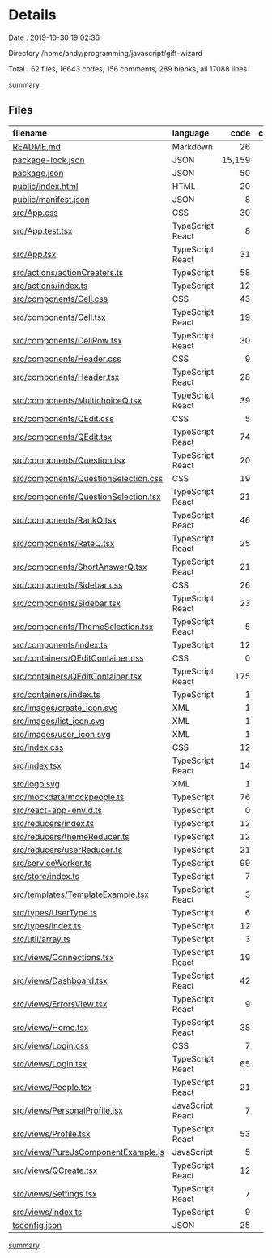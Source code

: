 # Details

Date : 2019-10-30 19:02:36

Directory /home/andy/programming/javascript/gift-wizard

Total : 62 files,  16643 codes, 156 comments, 289 blanks, all 17088 lines

[summary](results.md)

## Files
| filename | language | code | comment | blank | total |
| :--- | :--- | ---: | ---: | ---: | ---: |
| [README.md](file:///home/andy/programming/javascript/gift-wizard/README.md) | Markdown | 26 | 0 | 21 | 47 |
| [package-lock.json](file:///home/andy/programming/javascript/gift-wizard/package-lock.json) | JSON | 15,159 | 0 | 1 | 15,160 |
| [package.json](file:///home/andy/programming/javascript/gift-wizard/package.json) | JSON | 50 | 0 | 1 | 51 |
| [public/index.html](file:///home/andy/programming/javascript/gift-wizard/public/index.html) | HTML | 20 | 23 | 1 | 44 |
| [public/manifest.json](file:///home/andy/programming/javascript/gift-wizard/public/manifest.json) | JSON | 8 | 0 | 1 | 9 |
| [src/App.css](file:///home/andy/programming/javascript/gift-wizard/src/App.css) | CSS | 30 | 1 | 6 | 37 |
| [src/App.test.tsx](file:///home/andy/programming/javascript/gift-wizard/src/App.test.tsx) | TypeScript React | 8 | 0 | 2 | 10 |
| [src/App.tsx](file:///home/andy/programming/javascript/gift-wizard/src/App.tsx) | TypeScript React | 31 | 4 | 4 | 39 |
| [src/actions/actionCreaters.ts](file:///home/andy/programming/javascript/gift-wizard/src/actions/actionCreaters.ts) | TypeScript | 58 | 2 | 12 | 72 |
| [src/actions/index.ts](file:///home/andy/programming/javascript/gift-wizard/src/actions/index.ts) | TypeScript | 12 | 1 | 3 | 16 |
| [src/components/Cell.css](file:///home/andy/programming/javascript/gift-wizard/src/components/Cell.css) | CSS | 43 | 0 | 9 | 52 |
| [src/components/Cell.tsx](file:///home/andy/programming/javascript/gift-wizard/src/components/Cell.tsx) | TypeScript React | 19 | 4 | 3 | 26 |
| [src/components/CellRow.tsx](file:///home/andy/programming/javascript/gift-wizard/src/components/CellRow.tsx) | TypeScript React | 30 | 1 | 5 | 36 |
| [src/components/Header.css](file:///home/andy/programming/javascript/gift-wizard/src/components/Header.css) | CSS | 9 | 0 | 2 | 11 |
| [src/components/Header.tsx](file:///home/andy/programming/javascript/gift-wizard/src/components/Header.tsx) | TypeScript React | 28 | 0 | 6 | 34 |
| [src/components/MultichoiceQ.tsx](file:///home/andy/programming/javascript/gift-wizard/src/components/MultichoiceQ.tsx) | TypeScript React | 39 | 5 | 6 | 50 |
| [src/components/QEdit.css](file:///home/andy/programming/javascript/gift-wizard/src/components/QEdit.css) | CSS | 5 | 0 | 0 | 5 |
| [src/components/QEdit.tsx](file:///home/andy/programming/javascript/gift-wizard/src/components/QEdit.tsx) | TypeScript React | 74 | 19 | 18 | 111 |
| [src/components/Question.tsx](file:///home/andy/programming/javascript/gift-wizard/src/components/Question.tsx) | TypeScript React | 20 | 0 | 3 | 23 |
| [src/components/QuestionSelection.css](file:///home/andy/programming/javascript/gift-wizard/src/components/QuestionSelection.css) | CSS | 19 | 0 | 2 | 21 |
| [src/components/QuestionSelection.tsx](file:///home/andy/programming/javascript/gift-wizard/src/components/QuestionSelection.tsx) | TypeScript React | 21 | 0 | 3 | 24 |
| [src/components/RankQ.tsx](file:///home/andy/programming/javascript/gift-wizard/src/components/RankQ.tsx) | TypeScript React | 46 | 1 | 7 | 54 |
| [src/components/RateQ.tsx](file:///home/andy/programming/javascript/gift-wizard/src/components/RateQ.tsx) | TypeScript React | 25 | 2 | 3 | 30 |
| [src/components/ShortAnswerQ.tsx](file:///home/andy/programming/javascript/gift-wizard/src/components/ShortAnswerQ.tsx) | TypeScript React | 21 | 0 | 3 | 24 |
| [src/components/Sidebar.css](file:///home/andy/programming/javascript/gift-wizard/src/components/Sidebar.css) | CSS | 26 | 0 | 4 | 30 |
| [src/components/Sidebar.tsx](file:///home/andy/programming/javascript/gift-wizard/src/components/Sidebar.tsx) | TypeScript React | 23 | 19 | 4 | 46 |
| [src/components/ThemeSelection.tsx](file:///home/andy/programming/javascript/gift-wizard/src/components/ThemeSelection.tsx) | TypeScript React | 5 | 0 | 2 | 7 |
| [src/components/index.ts](file:///home/andy/programming/javascript/gift-wizard/src/components/index.ts) | TypeScript | 12 | 0 | 0 | 12 |
| [src/containers/QEditContainer.css](file:///home/andy/programming/javascript/gift-wizard/src/containers/QEditContainer.css) | CSS | 0 | 0 | 1 | 1 |
| [src/containers/QEditContainer.tsx](file:///home/andy/programming/javascript/gift-wizard/src/containers/QEditContainer.tsx) | TypeScript React | 175 | 22 | 35 | 232 |
| [src/containers/index.ts](file:///home/andy/programming/javascript/gift-wizard/src/containers/index.ts) | TypeScript | 1 | 0 | 2 | 3 |
| [src/images/create_icon.svg](file:///home/andy/programming/javascript/gift-wizard/src/images/create_icon.svg) | XML | 1 | 0 | 0 | 1 |
| [src/images/list_icon.svg](file:///home/andy/programming/javascript/gift-wizard/src/images/list_icon.svg) | XML | 1 | 0 | 0 | 1 |
| [src/images/user_icon.svg](file:///home/andy/programming/javascript/gift-wizard/src/images/user_icon.svg) | XML | 1 | 0 | 0 | 1 |
| [src/index.css](file:///home/andy/programming/javascript/gift-wizard/src/index.css) | CSS | 12 | 0 | 2 | 14 |
| [src/index.tsx](file:///home/andy/programming/javascript/gift-wizard/src/index.tsx) | TypeScript React | 14 | 3 | 3 | 20 |
| [src/logo.svg](file:///home/andy/programming/javascript/gift-wizard/src/logo.svg) | XML | 1 | 0 | 0 | 1 |
| [src/mockdata/mockpeople.ts](file:///home/andy/programming/javascript/gift-wizard/src/mockdata/mockpeople.ts) | TypeScript | 76 | 1 | 2 | 79 |
| [src/react-app-env.d.ts](file:///home/andy/programming/javascript/gift-wizard/src/react-app-env.d.ts) | TypeScript | 0 | 1 | 1 | 2 |
| [src/reducers/index.ts](file:///home/andy/programming/javascript/gift-wizard/src/reducers/index.ts) | TypeScript | 12 | 0 | 6 | 18 |
| [src/reducers/themeReducer.ts](file:///home/andy/programming/javascript/gift-wizard/src/reducers/themeReducer.ts) | TypeScript | 12 | 0 | 4 | 16 |
| [src/reducers/userReducer.ts](file:///home/andy/programming/javascript/gift-wizard/src/reducers/userReducer.ts) | TypeScript | 21 | 0 | 5 | 26 |
| [src/serviceWorker.ts](file:///home/andy/programming/javascript/gift-wizard/src/serviceWorker.ts) | TypeScript | 99 | 31 | 14 | 144 |
| [src/store/index.ts](file:///home/andy/programming/javascript/gift-wizard/src/store/index.ts) | TypeScript | 7 | 0 | 3 | 10 |
| [src/templates/TemplateExample.tsx](file:///home/andy/programming/javascript/gift-wizard/src/templates/TemplateExample.tsx) | TypeScript React | 3 | 0 | 5 | 8 |
| [src/types/UserType.ts](file:///home/andy/programming/javascript/gift-wizard/src/types/UserType.ts) | TypeScript | 6 | 0 | 1 | 7 |
| [src/types/index.ts](file:///home/andy/programming/javascript/gift-wizard/src/types/index.ts) | TypeScript | 12 | 0 | 3 | 15 |
| [src/util/array.ts](file:///home/andy/programming/javascript/gift-wizard/src/util/array.ts) | TypeScript | 3 | 1 | 3 | 7 |
| [src/views/Connections.tsx](file:///home/andy/programming/javascript/gift-wizard/src/views/Connections.tsx) | TypeScript React | 19 | 0 | 6 | 25 |
| [src/views/Dashboard.tsx](file:///home/andy/programming/javascript/gift-wizard/src/views/Dashboard.tsx) | TypeScript React | 42 | 2 | 10 | 54 |
| [src/views/ErrorsView.tsx](file:///home/andy/programming/javascript/gift-wizard/src/views/ErrorsView.tsx) | TypeScript React | 9 | 3 | 4 | 16 |
| [src/views/Home.tsx](file:///home/andy/programming/javascript/gift-wizard/src/views/Home.tsx) | TypeScript React | 38 | 0 | 2 | 40 |
| [src/views/Login.css](file:///home/andy/programming/javascript/gift-wizard/src/views/Login.css) | CSS | 7 | 0 | 2 | 9 |
| [src/views/Login.tsx](file:///home/andy/programming/javascript/gift-wizard/src/views/Login.tsx) | TypeScript React | 65 | 1 | 16 | 82 |
| [src/views/People.tsx](file:///home/andy/programming/javascript/gift-wizard/src/views/People.tsx) | TypeScript React | 21 | 0 | 3 | 24 |
| [src/views/PersonalProfile.jsx](file:///home/andy/programming/javascript/gift-wizard/src/views/PersonalProfile.jsx) | JavaScript React | 7 | 1 | 2 | 10 |
| [src/views/Profile.tsx](file:///home/andy/programming/javascript/gift-wizard/src/views/Profile.tsx) | TypeScript React | 53 | 4 | 10 | 67 |
| [src/views/PureJsComponentExample.js](file:///home/andy/programming/javascript/gift-wizard/src/views/PureJsComponentExample.js) | JavaScript | 5 | 1 | 3 | 9 |
| [src/views/QCreate.tsx](file:///home/andy/programming/javascript/gift-wizard/src/views/QCreate.tsx) | TypeScript React | 12 | 3 | 2 | 17 |
| [src/views/Settings.tsx](file:///home/andy/programming/javascript/gift-wizard/src/views/Settings.tsx) | TypeScript React | 7 | 0 | 4 | 11 |
| [src/views/index.ts](file:///home/andy/programming/javascript/gift-wizard/src/views/index.ts) | TypeScript | 9 | 0 | 2 | 11 |
| [tsconfig.json](file:///home/andy/programming/javascript/gift-wizard/tsconfig.json) | JSON | 25 | 0 | 1 | 26 |

[summary](results.md)
